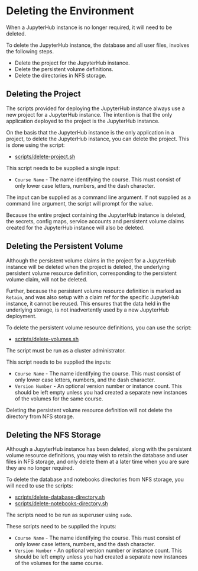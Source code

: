 # Deleting the Environment

When a JupyterHub instance is no longer required, it will need to be deleted.

To delete the JupyterHub instance, the database and all user files, involves the following steps.

* Delete the project for the JupyterHub instance.
* Delete the persistent volume definitions.
* Delete the directories in NFS storage.

## Deleting the Project

The scripts provided for deploying the JupyterHub instance always use a new project for a JupyterHub instance. The intention is that the only application deployed to the project is the JupyterHub instance.

On the basis that the JupyterHub instance is the only application in a project, to delete the JupyterHub instance, you can delete the project. This is done using the script:

* [scripts/delete-project.sh](../scripts/delete-project.sh)

This script needs to be supplied a single input:

* ``Course Name`` - The name identifying the course. This must consist of only lower case letters, numbers, and the dash character.

The input can be supplied as a command line argument. If not supplied as  a command line argument, the script will prompt for the value.

Because the entire project containing the JupyterHub instance is deleted, the secrets, config maps, service accounts and persistent volume claims created for the JupyterHub instance will also be deleted.

## Deleting the Persistent Volume

Although the persistent volume claims in the project for a JupyterHub instance will be deleted when the project is deleted, the underlying persistent volume resource definition, corresponding to the persistent volume claim, will not be deleted.

Further, because the persistent volume resource definition is marked as ``Retain``, and was also setup with a claim ref for the specific JupyterHub instance, it cannot be reused. This ensures that the data held in the underlying storage, is not inadvertently used by a new JupyterHub deployment.

To delete the persistent volume resource definitions, you can use the script:

* [scripts/delete-volumes.sh](../scripts/delete-volumes.sh)

The script must be run as a cluster administrator.

This script needs to be supplied the inputs:

* ``Course Name`` - The name identifying the course. This must consist of only lower case letters, numbers, and the dash character.
* ``Version Number`` - An optional version number or instance count. This should be left empty unless you had created a separate new instances of the volumes for the same course.

Deleting the persistent volume resource definition will not delete the directory from NFS storage.

## Deleting the NFS Storage

Although a JupyterHub instance has been deleted, along with the persistent volume resource definitions, you may wish to retain the database and user files in NFS storage, and only delete them at a later time when you are sure they are no longer required.

To delete the database and notebooks directories from NFS storage, you will need to use the scripts:

* [scripts/delete-database-directory.sh](../scripts/delete-database-directory.sh)
* [scripts/delete-notebooks-directory.sh](../scripts/delete-notebooks-directory.sh)

The scripts need to be run as superuser using ``sudo``.

These scripts need to be supplied the inputs:

* ``Course Name`` - The name identifying the course. This must consist of only lower case letters, numbers, and the dash character.
* ``Version Number`` - An optional version number or instance count. This should be left empty unless you had created a separate new instances of the volumes for the same course.
